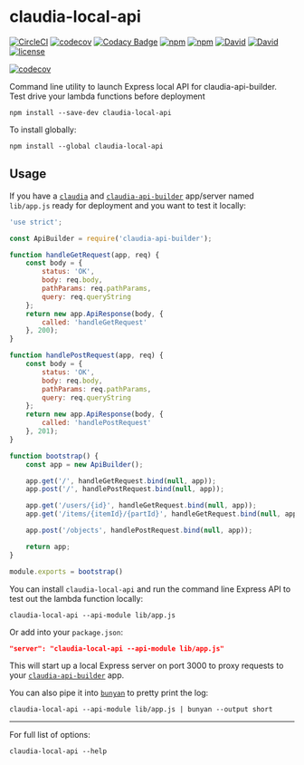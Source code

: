 # claudia-local-api

[![CircleCI](https://circleci.com/gh/suddi/claudia-local-api.svg?style=svg)](https://circleci.com/gh/suddi/claudia-local-api)
[![codecov](https://codecov.io/gh/suddi/claudia-local-api/branch/master/graph/badge.svg)](https://codecov.io/gh/suddi/claudia-local-api)
[![Codacy Badge](https://api.codacy.com/project/badge/Grade/4aaafdcb86574c709f856f2e00d3a809)](https://www.codacy.com/app/Suddi/claudia-local-api)
[![npm](https://img.shields.io/npm/v/claudia-local-api.svg)](https://www.npmjs.com/package/claudia-local-api)
[![npm](https://img.shields.io/npm/dt/claudia-local-api.svg)](https://www.npmjs.com/package/claudia-local-api)
[![David](https://img.shields.io/david/suddi/claudia-local-api.svg)](https://david-dm.org/suddi/claudia-local-api)
[![David](https://img.shields.io/david/dev/suddi/claudia-local-api.svg)](https://david-dm.org/suddi/claudia-local-api?type=dev)
[![license](https://img.shields.io/github/license/suddi/claudia-local-api.svg)](https://github.com/suddi/claudia-local-api/blob/master/LICENSE)

[![codecov](https://codecov.io/gh/suddi/claudia-local-api/branch/master/graphs/commits.svg)](https://codecov.io/gh/suddi/claudia-local-api)

Command line utility to launch Express local API for claudia-api-builder. Test drive your lambda functions before deployment

````
npm install --save-dev claudia-local-api
````

To install globally:

````
npm install --global claudia-local-api
````

## Usage

If you have a [`claudia`](https://www.npmjs.com/package/claudia) and [`claudia-api-builder`](https://www.npmjs.com/package/claudia-api-builder) app/server named `lib/app.js` ready for deployment and you want to test it locally:

````js
'use strict';

const ApiBuilder = require('claudia-api-builder');

function handleGetRequest(app, req) {
    const body = {
        status: 'OK',
        body: req.body,
        pathParams: req.pathParams,
        query: req.queryString
    };
    return new app.ApiResponse(body, {
        called: 'handleGetRequest'
    }, 200);
}

function handlePostRequest(app, req) {
    const body = {
        status: 'OK',
        body: req.body,
        pathParams: req.pathParams,
        query: req.queryString
    };
    return new app.ApiResponse(body, {
        called: 'handlePostRequest'
    }, 201);
}

function bootstrap() {
    const app = new ApiBuilder();

    app.get('/', handleGetRequest.bind(null, app));
    app.post('/', handlePostRequest.bind(null, app));

    app.get('/users/{id}', handleGetRequest.bind(null, app));
    app.get('/items/{itemId}/{partId}', handleGetRequest.bind(null, app));

    app.post('/objects', handlePostRequest.bind(null, app));

    return app;
}

module.exports = bootstrap()
````

You can install `claudia-local-api`  and run the command line Express API to test out the lambda function locally:

````
claudia-local-api --api-module lib/app.js
````

Or add into your `package.json`:

````json
"server": "claudia-local-api --api-module lib/app.js"
````

This will start up a local Express server on port 3000 to proxy requests to your [`claudia-api-builder`](https://www.npmjs.com/package/claudia-api-builder) app.

You can also pipe it into [`bunyan`](https://www.npmjs.com/package/bunyan) to pretty print the log:

````
claudia-local-api --api-module lib/app.js | bunyan --output short
````

---

For full list of options:

````
claudia-local-api --help
````
